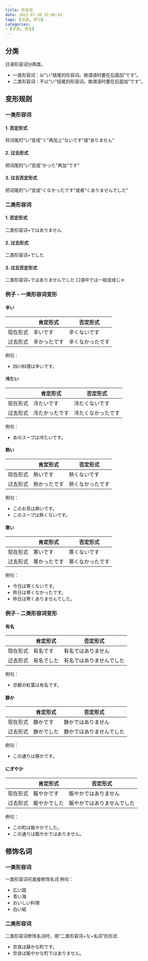 ```yaml
---
title: 形容词
date: 2023-07-30 15:06:43
tags: [日语, 学习]
categories:
- [日语, 语法]
---
```

## 分类
日语形容词分两类。
- 一类形容词：以“い”结尾的形容词。做谓语时要在后面加“です”。
- 二类形容词：不以“い”结尾的形容词。做谓语时要在后面加“です”。

## 变形规则
### 一类形容词
#### 1. 否定形式
将词尾的“い”变成“く”再加上“ないです”或“ありません”
#### 2. 过去形式
把词尾的“い”变成“かった”再加“です”
#### 3. 过去否定形式
把词尾的“い”变成“くなかったです”或者“くありませんでした”

### 二类形容词
#### 1. 否定形式
二类形容词+ではありません
#### 2. 过去形式
二类形容词+でした
#### 3. 过去否定形式
二类形容词+ではありませんでした
口语中では一般说成じゃ

### 例子 - 一类形容词变形
#### 辛い
||肯定形式|否定形式|
|---|---|---|
|现在形式|辛いです|辛くないです|
|过去形式|辛かったです|辛くなかったです|

例句：
- 四川料理は辛いです。

#### 冷たい
||肯定形式|否定形式|
|---|---|---|
|现在形式|冷たいです|冷たくないです|
|过去形式|冷たかったです|冷たくなかったです|

例句：
- あのスープは冷たいです。

#### 熱い
||肯定形式|否定形式|
|---|---|---|
|现在形式|熱いです|熱くないです|
|过去形式|熱かったです|熱くなかったです|

例句：
- このお茶は熱いです。
- このスープは熱くないです。

#### 寒い
||肯定形式|否定形式|
|---|---|---|
|现在形式|寒いです|寒くないです|
|过去形式|寒かったです|寒くなかったです|

例句：
- 今日は寒くないです。
- 昨日は寒くなかったです。
- 昨日は寒くありませんでした。

### 例子 - 二类形容词变形
#### 有名
||肯定形式|否定形式|
|---|---|---|
|现在形式|有名です|有名ではありません|
|过去形式|有名でした|有名ではありませんでした|

例句：
- 京都の紅葉は有名です。

#### 静か
||肯定形式|否定形式|
|---|---|---|
|现在形式|静かです|静かではありません|
|过去形式|静かでした|静かではありませんでした|

例句：
- この通りは静かです。

#### にぎやか
||肯定形式|否定形式|
|---|---|---|
|现在形式|賑やかです|賑やかではありません|
|过去形式|賑やかでした|賑やかではありませんでした|

例句：
- この町は賑やかでした。
- この通りは賑やかではありません。

## 修饰名词
### 一类形容词
一类形容词可直接修饰名词
例句：
- 広い国
- 青い海
- おいしい料理
- 白い紙

### 二类形容词
二类形容词修饰名词时，用“二类形容词+な+名词”的形式
- 奈良は静かな町です。
- 奈良は賑やかな町ではありません。
